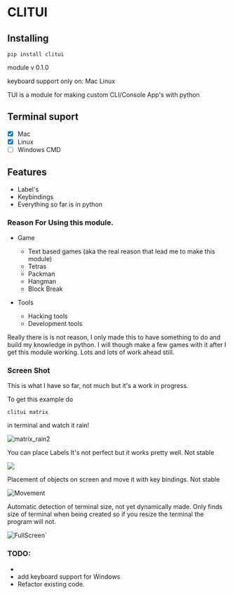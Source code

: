 # CLITUI


## Installing
```
pip install clitui
```

module v 0.1.0

keyboard support only on:
Mac
Linux

TUI is a module for making custom CLI/Console App's with python


## Terminal suport
- [x] Mac
- [X] Linux
- [ ] Windows CMD

## Features
* Label's
* Keybindings
* Everything so far is in python

### Reason For Using this module.
* Game
    * Text based games (aka the real reason that lead me to make this module)
    * Tetras
    * Packman
    * Hangman
    * Block Break

* Tools
    * Hacking tools
    * Development tools

Really there is is not reason, I only made this to have something to do and 
build my knowledge in python.  I will though make a few games with it after I get this 
module working. Lots and lots of work ahead still.


### Screen Shot
This is what I have so far, not much but it's a work in progress.

To get this example do
```
clitui matrix
```
in terminal and watch it rain!

![matrix_rain2](https://user-images.githubusercontent.com/43012445/67877665-fbd69e00-fb07-11e9-8093-794dd2f8a66f.gif)

You can place Labels
It's not perfect but it works pretty well.
Not stable

![](https://user-images.githubusercontent.com/43012445/60067666-208db580-96d1-11e9-85c4-b04c7941b694.gif)

Placement of objects on screen and move it with key bindings.
Not stable

![Movement](https://user-images.githubusercontent.com/43012445/59881361-007a9100-9375-11e9-942a-848c0c88d926.gif)

Automatic detection of terminal size, not yet dynamically made. Only finds
size of terminal when being created so if you resize the terminal the program will not.

![FullScreen](https://user-images.githubusercontent.com/43012445/59881653-bcd45700-9375-11e9-91d2-c6bd90662475.gif)`


### TODO:
* 
* add keyboard support for Windows
* Refactor existing code.
